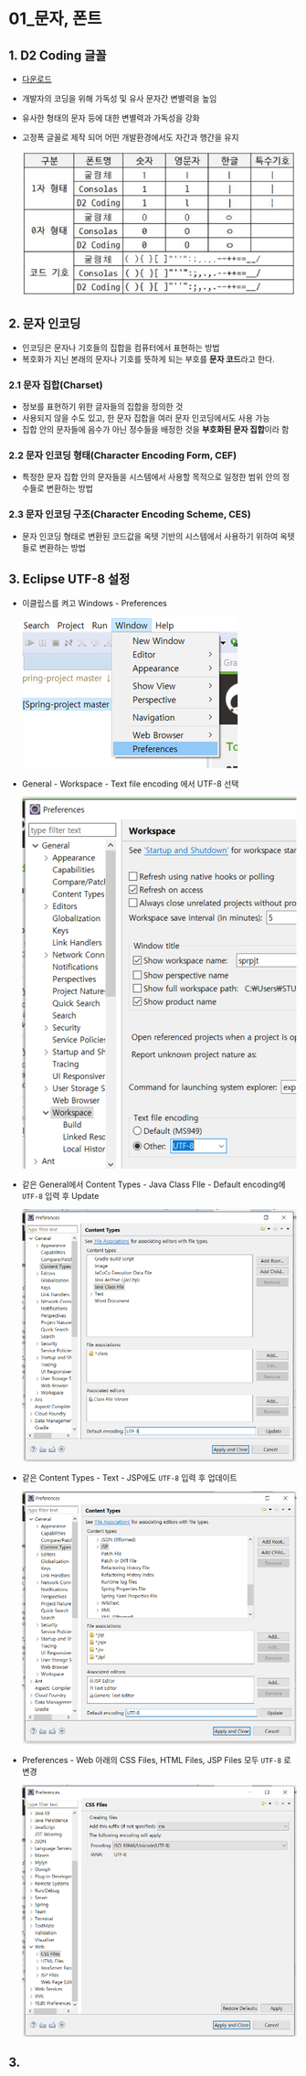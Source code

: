 # 01_문자, 폰트

## 1. D2 Coding 글꼴

- [다운로드](https://github.com/naver/d2codingfont/releases/tag/VER1.3.2)

- 개발자의 코딩을 위해 가독성 및 유사 문자간 변별력을 높임

- 유사한 형태의 문자 등에 대한 변별력과 가독성을 강화

- 고정폭 글꼴로 제작 되어 어떤 개발환경에서도 자간과 행간을 유지

  ![image-20200208230712592](01_문자_폰트.assets/image-20200208230712592.png)

## 2. 문자 인코딩

- 인코딩은 문자나 기호들의 집합을 컴퓨터에서 표현하는 방법
- 복호화가 지닌 본래의 문자나 기호를 뜻하게 되는 부호를 **문자 코드**라고 한다.

### 2.1 문자 집합(Charset)

- 정보를 표현하기 위한 글자들의 집합을 정의한 것
- 사용되지 않을 수도 있고, 한 문자 집합을 여러 문자 인코딩에서도 사용 가능
- 집합 안의 문자들에 음수가 아닌 정수들을 배정한 것을 **부호화된 문자 집합**이라 함

### 2.2 문자 인코딩 형태(Character Encoding Form, CEF)

- 특정한 문자 집합 안의 문자들을 시스템에서 사용할 목적으로 일정한 범위 안의 정수들로 변환하는 방법

### 2.3 문자 인코딩 구조(Character Encoding Scheme, CES)

- 문자 인코딩 형태로 변환된 코드값을 옥텟 기반의 시스템에서 사용하기 위하여 옥텟들로 변환하는 방법

## 3. Eclipse UTF-8 설정

- 이클립스를 켜고 Windows - Preferences 

  ![image-20200208231324901](01_문자_폰트.assets/image-20200208231324901.png)

- General - Workspace - Text file encoding 에서 UTF-8 선택

  ![image-20200208231447227](01_문자_폰트.assets/image-20200208231447227.png)

- 같은 General에서 Content Types - Java Class FIle - Default encoding에 `UTF-8` 입력 후 Update

  ![image-20200208231634307](01_문자_폰트.assets/image-20200208231634307.png)

- 같은 Content Types - Text - JSP에도 `UTF-8` 입력 후 업데이트

  ![image-20200208231924688](01_문자_폰트.assets/image-20200208231924688.png)

- Preferences - Web 아래의 CSS Files, HTML Files, JSP Files 모두 `UTF-8` 로 변경

  ![image-20200208232139575](01_문자_폰트.assets/image-20200208232139575.png)

## 3. 